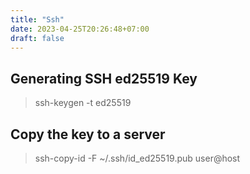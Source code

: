 ```yaml
---
title: "Ssh"
date: 2023-04-25T20:26:48+07:00
draft: false
---
```


## Generating SSH ed25519 Key

> ssh-keygen -t ed25519

## Copy the key to a server

> ssh-copy-id -F ~/.ssh/id_ed25519.pub user@host
